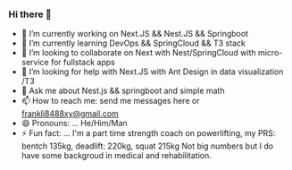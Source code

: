 ### Hi there 👋

- 🔭 I’m currently working on Next.JS && Nest.JS && Springboot
- 🌱 I’m currently learning DevOps && SpringCloud && T3 stack
- 👯 I’m looking to collaborate on Next with Nest/SpringCloud with micro-service for fullstack apps 
- 🤔 I’m looking for help with Next.JS with Ant Design in data visualization /T3 
- 💬 Ask me about Nest.js && springboot and simple math
- 📫 How to reach me: send me messages here or frankli8488xy@gmail.com
- 😄 Pronouns: ... He/Him/Man
- ⚡ Fun fact: ... I'm a part time strength coach on powerlifting, my PRS: bentch 135kg, deadlift: 220kg, squat 215kg Not big numbers but I do have some backgroud in medical and rehabilitation.

